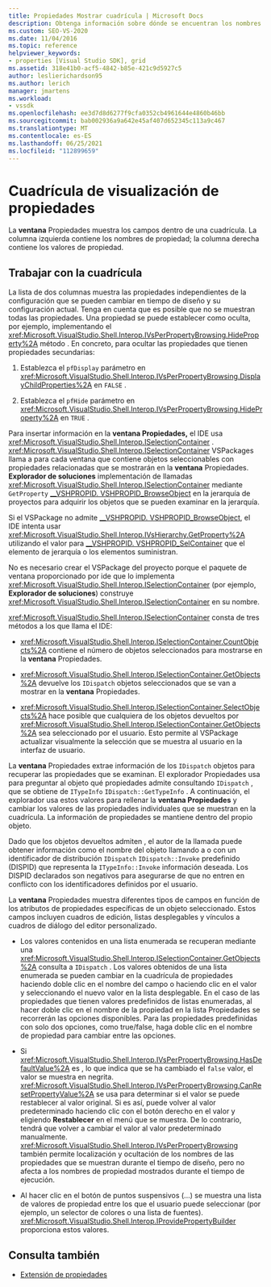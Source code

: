 ```yaml
---
title: Propiedades Mostrar cuadrícula | Microsoft Docs
description: Obtenga información sobre dónde se encuentran los nombres de propiedad y los campos de valores de propiedad en la cuadrícula del ventana Propiedades y cómo trabajar con la cuadrícula para extender las propiedades.
ms.custom: SEO-VS-2020
ms.date: 11/04/2016
ms.topic: reference
helpviewer_keywords:
- properties [Visual Studio SDK], grid
ms.assetid: 318e41b0-acf5-4842-b85e-421c9d5927c5
author: leslierichardson95
ms.author: lerich
manager: jmartens
ms.workload:
- vssdk
ms.openlocfilehash: ee3d7d8d6277f9cfa0352cb4961644e4860b46bb
ms.sourcegitcommit: bab002936a9a642e45af407d652345c113a9c467
ms.translationtype: MT
ms.contentlocale: es-ES
ms.lasthandoff: 06/25/2021
ms.locfileid: "112899659"
---
```

# <a name="properties-display-grid"></a>Cuadrícula de visualización de propiedades

La **ventana** Propiedades muestra los campos dentro de una cuadrícula. La columna izquierda contiene los nombres de propiedad; la columna derecha contiene los valores de propiedad.

## <a name="work-with-the-grid"></a>Trabajar con la cuadrícula

La lista de dos columnas muestra las propiedades independientes de la configuración que se pueden cambiar en tiempo de diseño y su configuración actual. Tenga en cuenta que es posible que no se muestran todas las propiedades. Una propiedad se puede establecer como oculta, por ejemplo, implementando el <xref:Microsoft.VisualStudio.Shell.Interop.IVsPerPropertyBrowsing.HideProperty%2A> método . En concreto, para ocultar las propiedades que tienen propiedades secundarias:

1. Establezca el `pfDisplay` parámetro en <xref:Microsoft.VisualStudio.Shell.Interop.IVsPerPropertyBrowsing.DisplayChildProperties%2A> en `FALSE` .

2. Establezca el `pfHide` parámetro en <xref:Microsoft.VisualStudio.Shell.Interop.IVsPerPropertyBrowsing.HideProperty%2A> en `TRUE` .

Para insertar información en la **ventana Propiedades,** el IDE usa <xref:Microsoft.VisualStudio.Shell.Interop.ISelectionContainer> . <xref:Microsoft.VisualStudio.Shell.Interop.ISelectionContainer> VSPackages llama a para cada ventana que contiene objetos seleccionables con propiedades relacionadas que se mostrarán en la **ventana** Propiedades. **Explorador de soluciones** implementación de llamadas <xref:Microsoft.VisualStudio.Shell.Interop.ISelectionContainer> mediante `GetProperty` [__VSHPROPID. VSHPROPID_BrowseObject](<xref:Microsoft.VisualStudio.Shell.Interop.__VSHPROPID.VSHPROPID_BrowseObject>) en la jerarquía de proyectos para adquirir los objetos que se pueden examinar en la jerarquía.

Si el VSPackage no admite [__VSHPROPID. VSHPROPID_BrowseObject](<xref:Microsoft.VisualStudio.Shell.Interop.__VSHPROPID.VSHPROPID_BrowseObject>), el IDE intenta usar <xref:Microsoft.VisualStudio.Shell.Interop.IVsHierarchy.GetProperty%2A> utilizando el valor para [__VSHPROPID. VSHPROPID_SelContainer](<xref:Microsoft.VisualStudio.Shell.Interop.__VSHPROPID.VSHPROPID_SelContainer>) que el elemento de jerarquía o los elementos suministran.

No es necesario crear el VSPackage del proyecto porque el paquete de ventana proporcionado por ide que lo implementa <xref:Microsoft.VisualStudio.Shell.Interop.ISelectionContainer> (por ejemplo, **Explorador de soluciones**) construye <xref:Microsoft.VisualStudio.Shell.Interop.ISelectionContainer> en su nombre.

<xref:Microsoft.VisualStudio.Shell.Interop.ISelectionContainer> consta de tres métodos a los que llama el IDE:

- <xref:Microsoft.VisualStudio.Shell.Interop.ISelectionContainer.CountObjects%2A> contiene el número de objetos seleccionados para mostrarse en la **ventana** Propiedades.

- <xref:Microsoft.VisualStudio.Shell.Interop.ISelectionContainer.GetObjects%2A> devuelve los `IDispatch` objetos seleccionados que se van a mostrar en la **ventana** Propiedades.

- <xref:Microsoft.VisualStudio.Shell.Interop.ISelectionContainer.SelectObjects%2A> hace posible que cualquiera de los objetos devueltos por <xref:Microsoft.VisualStudio.Shell.Interop.ISelectionContainer.GetObjects%2A> sea seleccionado por el usuario. Esto permite al VSPackage actualizar visualmente la selección que se muestra al usuario en la interfaz de usuario.

La **ventana** Propiedades extrae información de los `IDispatch` objetos para recuperar las propiedades que se examinan. El explorador Propiedades usa para preguntar al objeto qué propiedades admite consultando `IDispatch` , que se obtiene de `ITypeInfo` `IDispatch::GetTypeInfo` . A continuación, el explorador usa estos valores para rellenar la **ventana Propiedades** y cambiar los valores de las propiedades individuales que se muestran en la cuadrícula. La información de propiedades se mantiene dentro del propio objeto.

Dado que los objetos devueltos admiten , el autor de la llamada puede obtener información como el nombre del objeto llamando a o con un identificador de distribución `IDispatch` `IDispatch::Invoke` predefinido (DISPID) que representa la `ITypeInfo::Invoke` información deseada. Los DISPID declarados son negativos para asegurarse de que no entren en conflicto con los identificadores definidos por el usuario.

La **ventana** Propiedades muestra diferentes tipos de campos en función de los atributos de propiedades específicas de un objeto seleccionado. Estos campos incluyen cuadros de edición, listas desplegables y vínculos a cuadros de diálogo del editor personalizado.

- Los valores contenidos en una lista enumerada se recuperan mediante una <xref:Microsoft.VisualStudio.Shell.Interop.ISelectionContainer.GetObjects%2A> consulta a `IDispatch` . Los valores obtenidos de una lista enumerada se pueden cambiar en la cuadrícula de propiedades haciendo doble clic en el nombre del campo o haciendo clic en el valor y seleccionando el nuevo valor en la lista desplegable. En el caso de las propiedades que tienen valores predefinidos de listas enumeradas, al hacer doble clic en el nombre de la propiedad en la lista Propiedades se recorrerán las opciones disponibles. Para las propiedades predefinidas con solo dos opciones, como true/false, haga doble clic en el nombre de propiedad para cambiar entre las opciones.

- Si <xref:Microsoft.VisualStudio.Shell.Interop.IVsPerPropertyBrowsing.HasDefaultValue%2A> es , lo que indica que se ha cambiado el `false` valor, el valor se muestra en negrita. <xref:Microsoft.VisualStudio.Shell.Interop.IVsPerPropertyBrowsing.CanResetPropertyValue%2A> se usa para determinar si el valor se puede restablecer al valor original. Si es así, puede volver al valor predeterminado haciendo clic con el botón derecho en el valor y eligiendo **Restablecer** en el menú que se muestra. De lo contrario, tendrá que volver a cambiar el valor al valor predeterminado manualmente. <xref:Microsoft.VisualStudio.Shell.Interop.IVsPerPropertyBrowsing> también permite localización y ocultación de los nombres de las propiedades que se muestran durante el tiempo de diseño, pero no afecta a los nombres de propiedad mostrados durante el tiempo de ejecución.

- Al hacer clic en el botón de puntos suspensivos (...) se muestra una lista de valores de propiedad entre los que el usuario puede seleccionar (por ejemplo, un selector de colores o una lista de fuentes). <xref:Microsoft.VisualStudio.Shell.Interop.IProvidePropertyBuilder> proporciona estos valores.

## <a name="see-also"></a>Consulta también

- [Extensión de propiedades](../../extensibility/internals/extending-properties.md)
